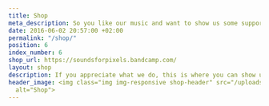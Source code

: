 ```yaml
---
title: Shop
meta_description: So you like our music and want to show us some support? Check out the game soundtracks we've got available for purchase, and help us keep working! Thanks!
date: 2016-06-02 20:57:00 +02:00
permalink: "/shop/"
position: 6
index_number: 6
shop_url: https://soundsforpixels.bandcamp.com/
layout: shop
description: If you appreciate what we do, this is where you can show us some extra support by checking out our little bandcamp shop and checking out with one of our OSTs! Looking for physical merch? Let us know you're interested, and we'll consider it!
header_image: <img class="img img-responsive shop-header" src="/uploads/shop_header.png"
  alt="Shop">
---
```



